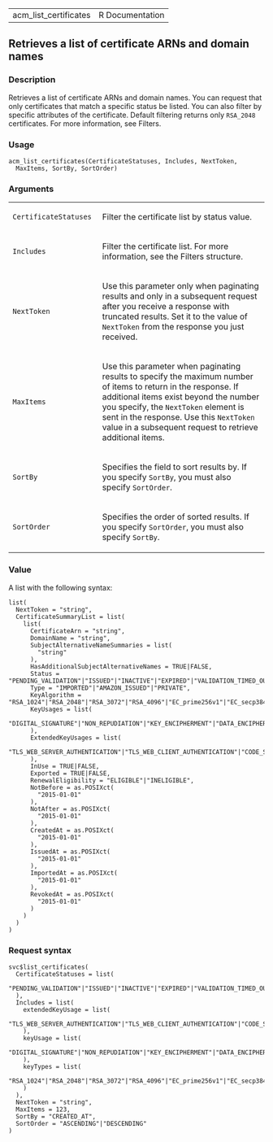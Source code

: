 <table style="width: 100%;">
<tbody>
<tr class="odd">
<td>acm_list_certificates</td>
<td style="text-align: right;">R Documentation</td>
</tr>
</tbody>
</table>

## Retrieves a list of certificate ARNs and domain names

### Description

Retrieves a list of certificate ARNs and domain names. You can request
that only certificates that match a specific status be listed. You can
also filter by specific attributes of the certificate. Default filtering
returns only `RSA_2048` certificates. For more information, see Filters.

### Usage

    acm_list_certificates(CertificateStatuses, Includes, NextToken,
      MaxItems, SortBy, SortOrder)

### Arguments

<table>
<colgroup>
<col style="width: 35%" />
<col style="width: 65%" />
</colgroup>
<tbody>
<tr class="odd">
<td><code
id="acm_list_certificates_:_CertificateStatuses">CertificateStatuses</code></td>
<td><p>Filter the certificate list by status value.</p></td>
</tr>
<tr class="even">
<td><code id="acm_list_certificates_:_Includes">Includes</code></td>
<td><p>Filter the certificate list. For more information, see the
Filters structure.</p></td>
</tr>
<tr class="odd">
<td><code id="acm_list_certificates_:_NextToken">NextToken</code></td>
<td><p>Use this parameter only when paginating results and only in a
subsequent request after you receive a response with truncated results.
Set it to the value of <code>NextToken</code> from the response you just
received.</p></td>
</tr>
<tr class="even">
<td><code id="acm_list_certificates_:_MaxItems">MaxItems</code></td>
<td><p>Use this parameter when paginating results to specify the maximum
number of items to return in the response. If additional items exist
beyond the number you specify, the <code>NextToken</code> element is
sent in the response. Use this <code>NextToken</code> value in a
subsequent request to retrieve additional items.</p></td>
</tr>
<tr class="odd">
<td><code id="acm_list_certificates_:_SortBy">SortBy</code></td>
<td><p>Specifies the field to sort results by. If you specify
<code>SortBy</code>, you must also specify
<code>SortOrder</code>.</p></td>
</tr>
<tr class="even">
<td><code id="acm_list_certificates_:_SortOrder">SortOrder</code></td>
<td><p>Specifies the order of sorted results. If you specify
<code>SortOrder</code>, you must also specify
<code>SortBy</code>.</p></td>
</tr>
</tbody>
</table>

### Value

A list with the following syntax:

    list(
      NextToken = "string",
      CertificateSummaryList = list(
        list(
          CertificateArn = "string",
          DomainName = "string",
          SubjectAlternativeNameSummaries = list(
            "string"
          ),
          HasAdditionalSubjectAlternativeNames = TRUE|FALSE,
          Status = "PENDING_VALIDATION"|"ISSUED"|"INACTIVE"|"EXPIRED"|"VALIDATION_TIMED_OUT"|"REVOKED"|"FAILED",
          Type = "IMPORTED"|"AMAZON_ISSUED"|"PRIVATE",
          KeyAlgorithm = "RSA_1024"|"RSA_2048"|"RSA_3072"|"RSA_4096"|"EC_prime256v1"|"EC_secp384r1"|"EC_secp521r1",
          KeyUsages = list(
            "DIGITAL_SIGNATURE"|"NON_REPUDIATION"|"KEY_ENCIPHERMENT"|"DATA_ENCIPHERMENT"|"KEY_AGREEMENT"|"CERTIFICATE_SIGNING"|"CRL_SIGNING"|"ENCIPHER_ONLY"|"DECIPHER_ONLY"|"ANY"|"CUSTOM"
          ),
          ExtendedKeyUsages = list(
            "TLS_WEB_SERVER_AUTHENTICATION"|"TLS_WEB_CLIENT_AUTHENTICATION"|"CODE_SIGNING"|"EMAIL_PROTECTION"|"TIME_STAMPING"|"OCSP_SIGNING"|"IPSEC_END_SYSTEM"|"IPSEC_TUNNEL"|"IPSEC_USER"|"ANY"|"NONE"|"CUSTOM"
          ),
          InUse = TRUE|FALSE,
          Exported = TRUE|FALSE,
          RenewalEligibility = "ELIGIBLE"|"INELIGIBLE",
          NotBefore = as.POSIXct(
            "2015-01-01"
          ),
          NotAfter = as.POSIXct(
            "2015-01-01"
          ),
          CreatedAt = as.POSIXct(
            "2015-01-01"
          ),
          IssuedAt = as.POSIXct(
            "2015-01-01"
          ),
          ImportedAt = as.POSIXct(
            "2015-01-01"
          ),
          RevokedAt = as.POSIXct(
            "2015-01-01"
          )
        )
      )
    )

### Request syntax

    svc$list_certificates(
      CertificateStatuses = list(
        "PENDING_VALIDATION"|"ISSUED"|"INACTIVE"|"EXPIRED"|"VALIDATION_TIMED_OUT"|"REVOKED"|"FAILED"
      ),
      Includes = list(
        extendedKeyUsage = list(
          "TLS_WEB_SERVER_AUTHENTICATION"|"TLS_WEB_CLIENT_AUTHENTICATION"|"CODE_SIGNING"|"EMAIL_PROTECTION"|"TIME_STAMPING"|"OCSP_SIGNING"|"IPSEC_END_SYSTEM"|"IPSEC_TUNNEL"|"IPSEC_USER"|"ANY"|"NONE"|"CUSTOM"
        ),
        keyUsage = list(
          "DIGITAL_SIGNATURE"|"NON_REPUDIATION"|"KEY_ENCIPHERMENT"|"DATA_ENCIPHERMENT"|"KEY_AGREEMENT"|"CERTIFICATE_SIGNING"|"CRL_SIGNING"|"ENCIPHER_ONLY"|"DECIPHER_ONLY"|"ANY"|"CUSTOM"
        ),
        keyTypes = list(
          "RSA_1024"|"RSA_2048"|"RSA_3072"|"RSA_4096"|"EC_prime256v1"|"EC_secp384r1"|"EC_secp521r1"
        )
      ),
      NextToken = "string",
      MaxItems = 123,
      SortBy = "CREATED_AT",
      SortOrder = "ASCENDING"|"DESCENDING"
    )
